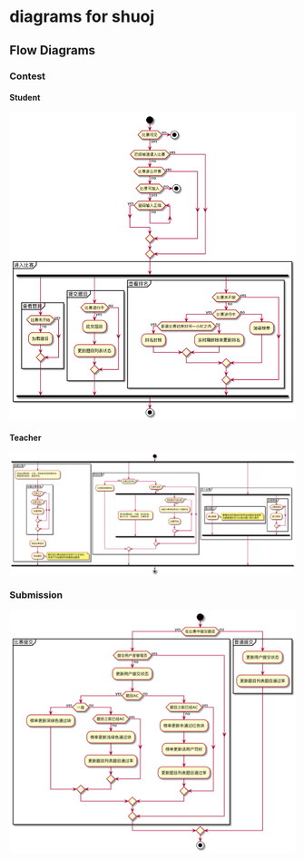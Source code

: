 # diagrams for shuoj

## Flow Diagrams

### Contest

#### Student

![contest_student](https://raw.githubusercontent.com/shuoj/diagram/master/assets/contest_student.png)

#### Teacher

![contest_teacher](https://raw.githubusercontent.com/shuoj/diagram/master/assets/contest_teacher.png)

### Submission

![submission](https://raw.githubusercontent.com/shuoj/diagram/master/assets/submission.png)
